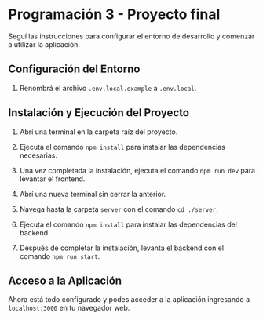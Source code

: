 # Programación 3 - Proyecto final

Seguí las instrucciones para configurar el entorno de desarrollo y comenzar a utilizar la aplicación.

## Configuración del Entorno

1. Renombrá el archivo `.env.local.example` a `.env.local`.

## Instalación y Ejecución del Proyecto

1. Abrí una terminal en la carpeta raíz del proyecto.
2. Ejecuta el comando `npm install` para instalar las dependencias necesarias.
3. Una vez completada la instalación, ejecuta el comando `npm run dev` para levantar el frontend.

4. Abrí una nueva terminal sin cerrar la anterior.
5. Navega hasta la carpeta `server` con el comando `cd ./server`.
6. Ejecuta el comando `npm install` para instalar las dependencias del backend.
7. Después de completar la instalación, levanta el backend con el comando `npm run start`.

## Acceso a la Aplicación

Ahora está todo configurado y podes acceder a la aplicación ingresando a `localhost:3000` en tu navegador web.


###